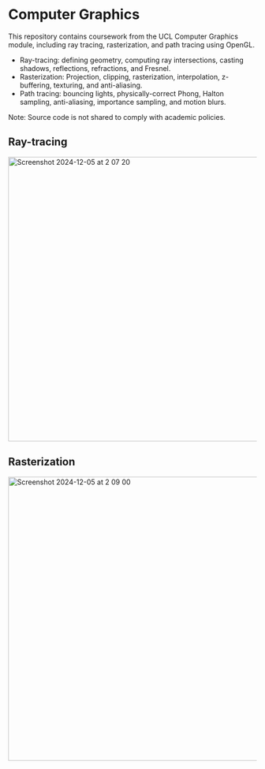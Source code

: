 # Computer Graphics
This repository contains coursework from the UCL Computer Graphics module, including ray tracing, rasterization, and path tracing using OpenGL.

- Ray-tracing: defining geometry, computing ray intersections, casting shadows, reflections, refractions, and Fresnel.
- Rasterization: Projection, clipping, rasterization, interpolation, z-buffering, texturing, and anti-aliasing.
- Path tracing: bouncing lights, physically-correct Phong, Halton sampling, anti-aliasing, importance sampling, and motion blurs.

Note: Source code is not shared to comply with academic policies.

## Ray-tracing 
<img width="577" alt="Screenshot 2024-12-05 at 2 07 20" src="https://github.com/user-attachments/assets/9919975a-57b0-4afc-acd9-67385e4fb9be">

## Rasterization
<img width="576" alt="Screenshot 2024-12-05 at 2 09 00" src="https://github.com/user-attachments/assets/ec9991a4-9907-49a4-a23b-fdb0c813bad0">
